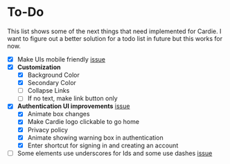 # To-Do
This list shows some of the next things that need implemented for Cardie. I want to figure out a better solution for a todo list in future but this works for now.

- [x] Make UIs mobile friendly [issue](https://github.com/nfoert/cardie/issues/4)
 - [x] **Customization**
	- [x] Background Color
	- [x] Secondary Color
	- [ ] Collapse Links
	- [ ] If no text, make link button only
- [x] **Authentication UI improvements** [issue](https://github.com/nfoert/cardie/issues/2)
	- [x] Animate box changes
	- [x] Make Cardie logo clickable to go home
	- [x] Privacy policy
	- [x] Animate showing warning box in authentication
	- [x] Enter shortcut for signing in and creating an account
- [ ] Some elements use underscores for Ids and some use dashes [issue](https://github.com/nfoert/cardie/issues/18)